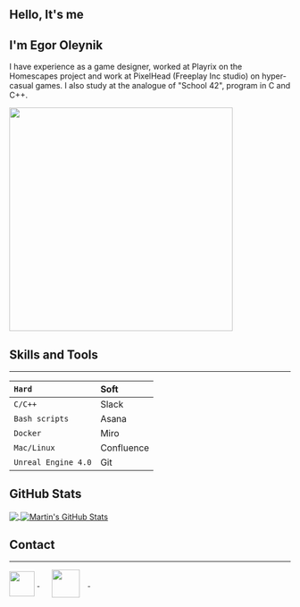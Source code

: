 ## Hello, It's me
## I'm Egor Oleynik

I have experience as a game designer, worked at Playrix on the Homescapes project and work at PixelHead (Freeplay Inc studio) on hyper-casual games. I also study at the analogue of "School 42", program in C and C++.

<img align="center" style="margin-right:5px" src="https://i.pinimg.com/736x/b3/df/85/b3df85d7b8c93b62159869bb14d298e9--nick-offerman-parks-department.jpg" width="400px" />

<br />

## Skills and Tools

---
| `Hard` | Soft |
| :----------- | :----------- |
| `C/C++` | Slack |
| `Bash scripts` | Asana |
| `Docker` | Miro |
| `Mac/Linux` | Confluence |
| `Unreal Engine 4.0` | Git |

## GitHub Stats

<a href="https://github.com/egovoryn">
  <img align="center" src="https://github-readme-stats.vercel.app/api/top-langs/?username=egovoryn&theme=moltack&text_color=86092C&langs_count=3&border_color=86092C" />
</a>
<a href="https://github.com/egovoryn">
  <img align="center" src="https://github-readme-stats.vercel.app/api?username=egovoryn&theme=moltack&show_icons=true&border_color=86092C" alt="Martin's GitHub Stats" />
</a>

## Contact

---

<p align="left">
  <a href="https://t.me/egovoryn" target="_blank" style='margin-right:10px'>
    <img align="center" style="margin-right:5px" src="https://upload.wikimedia.org/wikipedia/commons/thumb/8/83/Telegram_2019_Logo.svg/512px-Telegram_2019_Logo.svg.png" width="45px" />
  </a>
  &nbsp;&nbsp;
    <a href="mailto:protelariat@yandex.ru" target="_blank" >
    <img align="center" style="margin-right:15px" src="https://yastatic.net/iconostasis/_/ZPJ8fJU3QLcrqa5E2fUpDDqmgGs.svg" width="50px" />
  </a>
  &nbsp;&nbsp;
</p>
